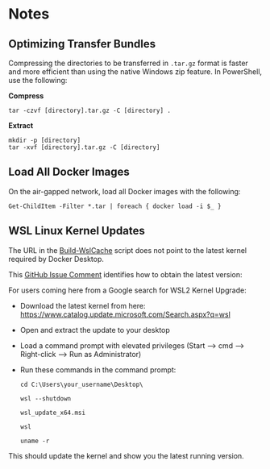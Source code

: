 # Notes

## Optimizing Transfer Bundles

Compressing the directories to be transferred in `.tar.gz` format is faster and more efficient than using the native Windows zip feature. In PowerShell, use the following:

**Compress**  

```pwsh
tar -czvf [directory].tar.gz -C [directory] .
```

**Extract**

```pwsh
mkdir -p [directory]
tar -xvf [directory].tar.gz -C [directory]
```

## Load All Docker Images

On the air-gapped network, load all Docker images with the following:

```pwsh
Get-ChildItem -Filter *.tar | foreach { docker load -i $_ }
```

## WSL Linux Kernel Updates

The URL in the [Build-WslCache](./scripts/Build-WslCache.ps1) script does not point to the latest kernel required by Docker Desktop.

This [GitHub Issue Comment](https://github.com/microsoft/WSL/issues/5650#issuecomment-765825503) identifies how to obtain the latest version:

For users coming here from a Google search for WSL2 Kernel Upgrade:

* Download the latest kernel from here: https://www.catalog.update.microsoft.com/Search.aspx?q=wsl

* Open and extract the update to your desktop

* Load a command prompt with elevated privileges (Start --> cmd --> Right-click --> Run as Administrator)

* Run these commands in the command prompt:

    ```pwsh
    cd C:\Users\your_username\Desktop\

    wsl --shutdown

    wsl_update_x64.msi

    wsl

    uname -r
    ```

This should update the kernel and show you the latest running version.